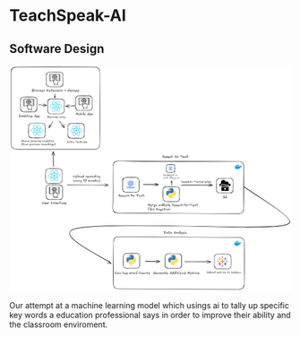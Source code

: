 # TeachSpeak-AI

## Software Design

![img](teach-speak-ai\assets\software-design.png)

Our attempt at a machine learning model which usings ai to tally up specific key words a education professional says in order to improve their ability and the classroom enviroment.
